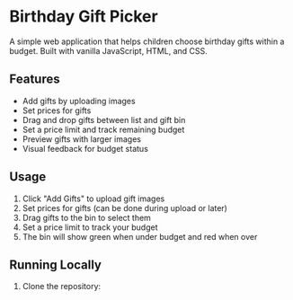 # Birthday Gift Picker

A simple web application that helps children choose birthday gifts within a budget. Built with vanilla JavaScript, HTML, and CSS.

## Features

- Add gifts by uploading images
- Set prices for gifts
- Drag and drop gifts between list and gift bin
- Set a price limit and track remaining budget
- Preview gifts with larger images
- Visual feedback for budget status

## Usage

1. Click "Add Gifts" to upload gift images
2. Set prices for gifts (can be done during upload or later)
3. Drag gifts to the bin to select them
4. Set a price limit to track your budget
5. The bin will show green when under budget and red when over

## Running Locally

1. Clone the repository: 